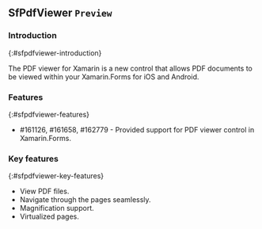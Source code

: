 ## SfPdfViewer `Preview`

### Introduction
{:#sfpdfviewer-introduction}

The PDF viewer for Xamarin is a new control that allows PDF documents to be viewed within your Xamarin.Forms for iOS and Android.

### Features
{:#sfpdfviewer-features}

* \#161126, \#161658, \#162779 - Provided support for PDF viewer control in Xamarin.Forms.
  
### Key features 
{:#sfpdfviewer-key-features}

* View PDF files.
* Navigate through the pages seamlessly.
* Magnification support.
* Virtualized pages.
